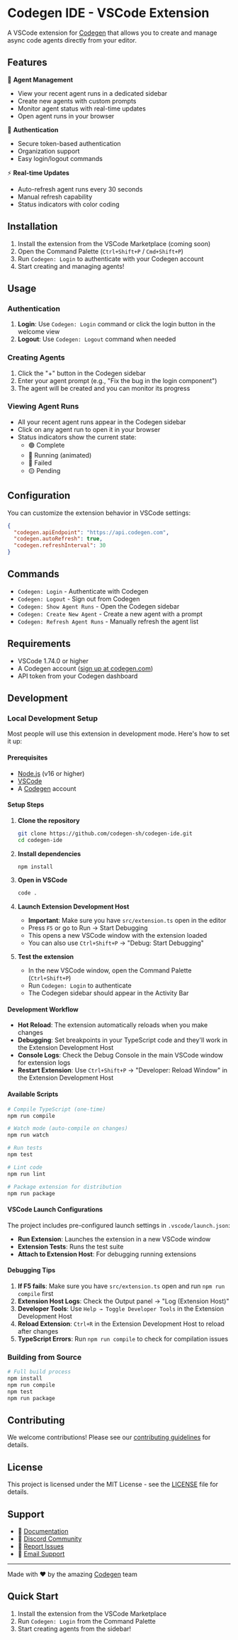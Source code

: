 # Codegen IDE - VSCode Extension

A VSCode extension for [Codegen](https://codegen.com) that allows you to create and manage async code agents directly from your editor.

## Features

🤖 **Agent Management**
- View your recent agent runs in a dedicated sidebar
- Create new agents with custom prompts
- Monitor agent status with real-time updates
- Open agent runs in your browser

🔐 **Authentication**
- Secure token-based authentication
- Organization support
- Easy login/logout commands

⚡ **Real-time Updates**
- Auto-refresh agent runs every 30 seconds
- Manual refresh capability
- Status indicators with color coding

## Installation

1. Install the extension from the VSCode Marketplace (coming soon)
2. Open the Command Palette (`Ctrl+Shift+P` / `Cmd+Shift+P`)
3. Run `Codegen: Login` to authenticate with your Codegen account
4. Start creating and managing agents!

## Usage

### Authentication

1. **Login**: Use `Codegen: Login` command or click the login button in the welcome view
2. **Logout**: Use `Codegen: Logout` command when needed

### Creating Agents

1. Click the "+" button in the Codegen sidebar
2. Enter your agent prompt (e.g., "Fix the bug in the login component")
3. The agent will be created and you can monitor its progress

### Viewing Agent Runs

- All your recent agent runs appear in the Codegen sidebar
- Click on any agent run to open it in your browser
- Status indicators show the current state:
  - 🟢 Complete
  - 🔵 Running (animated)
  - 🔴 Failed
  - 🟡 Pending

## Configuration

You can customize the extension behavior in VSCode settings:

```json
{
  "codegen.apiEndpoint": "https://api.codegen.com",
  "codegen.autoRefresh": true,
  "codegen.refreshInterval": 30
}
```

## Commands

- `Codegen: Login` - Authenticate with Codegen
- `Codegen: Logout` - Sign out from Codegen
- `Codegen: Show Agent Runs` - Open the Codegen sidebar
- `Codegen: Create New Agent` - Create a new agent with a prompt
- `Codegen: Refresh Agent Runs` - Manually refresh the agent list

## Requirements

- VSCode 1.74.0 or higher
- A Codegen account ([sign up at codegen.com](https://codegen.com))
- API token from your Codegen dashboard

## Development

### Local Development Setup

Most people will use this extension in development mode. Here's how to set it up:

#### Prerequisites
- [Node.js](https://nodejs.org/) (v16 or higher)
- [VSCode](https://code.visualstudio.com/)
- A [Codegen](https://codegen.com) account

#### Setup Steps

1. **Clone the repository**
   ```bash
   git clone https://github.com/codegen-sh/codegen-ide.git
   cd codegen-ide
   ```

2. **Install dependencies**
   ```bash
   npm install
   ```

3. **Open in VSCode**
   ```bash
   code .
   ```

4. **Launch Extension Development Host**
   - **Important**: Make sure you have `src/extension.ts` open in the editor
   - Press `F5` or go to Run → Start Debugging
   - This opens a new VSCode window with the extension loaded
   - You can also use `Ctrl+Shift+P` → "Debug: Start Debugging"

5. **Test the extension**
   - In the new VSCode window, open the Command Palette (`Ctrl+Shift+P`)
   - Run `Codegen: Login` to authenticate
   - The Codegen sidebar should appear in the Activity Bar

#### Development Workflow

- **Hot Reload**: The extension automatically reloads when you make changes
- **Debugging**: Set breakpoints in your TypeScript code and they'll work in the Extension Development Host
- **Console Logs**: Check the Debug Console in the main VSCode window for extension logs
- **Restart Extension**: Use `Ctrl+Shift+P` → "Developer: Reload Window" in the Extension Development Host

#### Available Scripts

```bash
# Compile TypeScript (one-time)
npm run compile

# Watch mode (auto-compile on changes)
npm run watch

# Run tests
npm test

# Lint code
npm run lint

# Package extension for distribution
npm run package
```

#### VSCode Launch Configurations

The project includes pre-configured launch settings in `.vscode/launch.json`:

- **Run Extension**: Launches the extension in a new VSCode window
- **Extension Tests**: Runs the test suite
- **Attach to Extension Host**: For debugging running extensions

#### Debugging Tips

1. **If F5 fails**: Make sure you have `src/extension.ts` open and run `npm run compile` first
2. **Extension Host Logs**: Check the Output panel → "Log (Extension Host)"
3. **Developer Tools**: Use `Help → Toggle Developer Tools` in the Extension Development Host
4. **Reload Extension**: `Ctrl+R` in the Extension Development Host to reload after changes
5. **TypeScript Errors**: Run `npm run compile` to check for compilation issues

### Building from Source

```bash
# Full build process
npm install
npm run compile
npm test
npm run package
```

## Contributing

We welcome contributions! Please see our [contributing guidelines](CONTRIBUTING.md) for details.

## License

This project is licensed under the MIT License - see the [LICENSE](LICENSE) file for details.

## Support

- 📖 [Documentation](https://docs.codegen.com)
- 💬 [Discord Community](https://discord.gg/codegen)
- 🐛 [Report Issues](https://github.com/codegen-sh/codegen-ide/issues)
- 📧 [Email Support](mailto:support@codegen.com)

---

Made with ❤️ by the amazing [Codegen](https://codegen.com) team

## Quick Start

1. Install the extension from the VSCode Marketplace
2. Run `Codegen: Login` from the Command Palette
3. Start creating agents from the sidebar!
